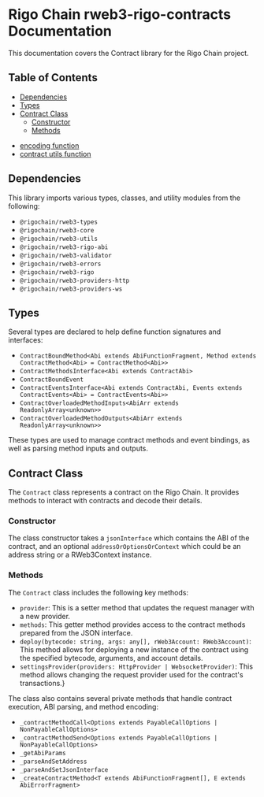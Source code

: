 # Rigo Chain rweb3-rigo-contracts Documentation


This documentation covers the Contract library for the Rigo Chain project.

## Table of Contents

- [Dependencies](#dependencies)
- [Types](#types)
- [Contract Class](#contract-class)
    - [Constructor](#constructor)
    - [Methods](#methods)
* [encoding function](./encoding.md)
* [contract utils function](./utils.md)


## Dependencies

This library imports various types, classes, and utility modules from the following:

- `@rigochain/rweb3-types`
- `@rigochain/rweb3-core`
- `@rigochain/rweb3-utils`
- `@rigochain/rweb3-rigo-abi`
- `@rigochain/rweb3-validator`
- `@rigochain/rweb3-errors`
- `@rigochain/rweb3-rigo`
- `@rigochain/rweb3-providers-http`
- `@rigochain/rweb3-providers-ws`

## Types

Several types are declared to help define function signatures and interfaces:

- `ContractBoundMethod<Abi extends AbiFunctionFragment, Method extends ContractMethod<Abi> = ContractMethod<Abi>>`
- `ContractMethodsInterface<Abi extends ContractAbi>`
- `ContractBoundEvent`
- `ContractEventsInterface<Abi extends ContractAbi, Events extends ContractEvents<Abi> = ContractEvents<Abi>>`
- `ContractOverloadedMethodInputs<AbiArr extends ReadonlyArray<unknown>>`
- `ContractOverloadedMethodOutputs<AbiArr extends ReadonlyArray<unknown>>`

These types are used to manage contract methods and event bindings, as well as parsing method inputs and outputs.

## Contract Class

The `Contract` class represents a contract on the Rigo Chain. It provides methods to interact with contracts and decode their details.

### Constructor

The class constructor takes a `jsonInterface` which contains the ABI of the contract, and an optional `addressOrOptionsOrContext` which could be an address string or a RWeb3Context instance.

### Methods

The `Contract` class includes the following key methods:

- `provider`: This is a setter method that updates the request manager with a new provider.
- `methods`: This getter method provides access to the contract methods prepared from the JSON interface.
- `deploy(bytecode: string, args: any[], rWeb3Account: RWeb3Account)`: This method allows for deploying a new instance of the contract using the specified bytecode, arguments, and account details.
- `settingsProvider(providers: HttpProvider | WebsocketProvider)`: This method allows changing the request provider used for the contract's transactions.}

The class also contains several private methods that handle contract execution,  ABI parsing, and method encoding:

- `_contractMethodCall<Options extends PayableCallOptions | NonPayableCallOptions>`
- `_contractMethodSend<Options extends PayableCallOptions | NonPayableCallOptions>`
- `_getAbiParams`
- `_parseAndSetAddress`
- `_parseAndSetJsonInterface`
- `_createContractMethod<T extends AbiFunctionFragment[], E extends AbiErrorFragment>`
